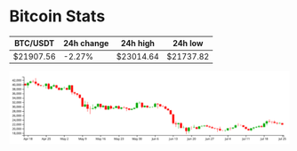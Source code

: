 # Bitcoin Stats

BTC/USDT|24h change|24h high|24h low|
|---|---|---|---|
|$21907.56|-2.27%|$23014.64|$21737.82|

<img src="./chart.svg">
